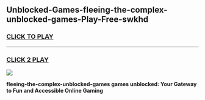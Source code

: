 
## Unblocked-Games-fleeing-the-complex-unblocked-games-Play-Free-swkhd
<h3>
<a href="https://premium76.site?title=fleeing-the-complex-unblocked-games&ref=15A">CLICK TO PLAY</a></h3>
<hr>

<h3>
<a href="https://premium76.site?title=fleeing-the-complex-unblocked-games&ref=15A">CLICK 2 PLAY</a>
  
</h3>

<a href="https://premium76.site?title=fleeing-the-complex-unblocked-games&ref=15A"><img src="https://clearcache.store/games.png"></a>


**fleeing-the-complex-unblocked-games games unblocked: Your Gateway to Fun and Accessible Online Gaming**
